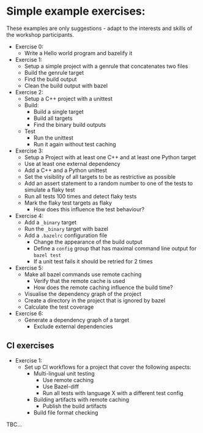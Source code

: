 
# Simple example exercises:

These examples are only suggestions - adapt to the interests and skills of the workshop participants.

- Exercise 0:
  - Write a Hello world program and bazelify it
- Exercise 1:
  - Setup a simple project with a genrule that concatenates two files
  - Build the genrule target
  - Find the build output
  - Clean the build output with bazel
- Exercise 2:
  - Setup a C++ project with a unittest
  - Build:
    - Build a single target
    - Build all targets
    - Find the binary build outputs
  - Test
    - Run the unittest
    - Run it again without test caching
- Exercise 3:
  - Setup a Project with at least one C++ and at least one Python target
  - Use at least one external dependency
  - Add a C++ and a Python unittest
  - Set the visibility of all targets to be as restrictive as possible
  - Add an assert statement to a random number to one of the tests to simulate a flaky test
  - Run all tests 100 times and detect flaky tests
  - Mark the flaky test targets as flaky
    - How does this influence the test behaviour?
- Exercise 4:
  - Add a `_binary` target
  - Run the `_binary` target with bazel
  - Add a `.bazelrc` configuration file
    - Change the appearance of the build output
    - Define a `config` group that has maximal command line output for `bazel test`
    - If a unit test fails it should be retried for 2 times
- Exercise 5:
  - Make all bazel commands use remote caching
    - Verify that the remote cache is used
    - How does the remote caching influence the build time?
  - Visualise the dependency graph of the project
  - Create a directory in the project that is ignored by bazel
  - Calculate the test coverage
- Exercise 6:
  - Generate a dependency graph of a target
    - Exclude external dependencies

## CI exercises

- Exercise 1:
  - Set up CI workflows for a project that cover the following aspects:
    - Multi-lingual unit testing
      - Use remote caching
      - Use Bazel-diff
      - Run all tests with language X with a different test config
    - Building artifacts with remote caching
      - Publish the build artifacts 
    - Build file format checking


TBC...
